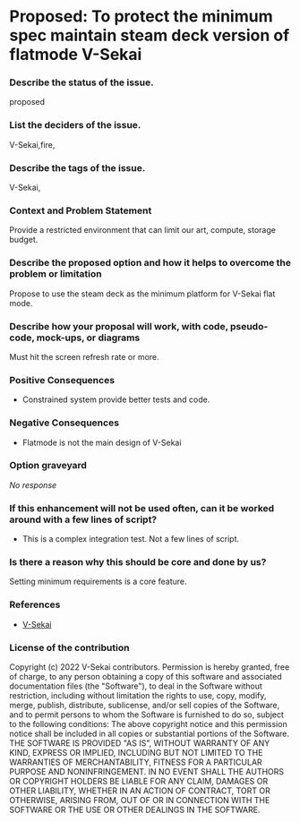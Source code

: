# Proposed: To protect the minimum spec maintain steam deck version of flatmode V-Sekai

### Describe the status of the issue.

proposed

### List the deciders of the issue.

V-Sekai,fire,

### Describe the tags of the issue.

V-Sekai,

### Context and Problem Statement

Provide a restricted environment that can limit our art, compute, storage budget.

### Describe the proposed option and how it helps to overcome the problem or limitation

Propose to use the steam deck as the minimum platform for V-Sekai flat mode.

### Describe how your proposal will work, with code, pseudo-code, mock-ups, or diagrams

Must hit the screen refresh rate or more.

### Positive Consequences

- Constrained system provide better tests and code.

### Negative Consequences

- Flatmode is not the main design of V-Sekai

### Option graveyard

_No response_

### If this enhancement will not be used often, can it be worked around with a few lines of script?

- This is a complex integration test. Not a few lines of script.

### Is there a reason why this should be core and done by us?

Setting minimum requirements is a core feature.

### References

- [V-Sekai](https://v-sekai.org/)

### License of the contribution

Copyright (c) 2022 V-Sekai contributors. Permission is hereby granted, free of charge, to any person obtaining a copy of this software and associated documentation files (the "Software"), to deal in the Software without restriction, including without limitation the rights to use, copy, modify, merge, publish, distribute, sublicense, and/or sell copies of the Software, and to permit persons to whom the Software is furnished to do so, subject to the following conditions: The above copyright notice and this permission notice shall be included in all copies or substantial portions of the Software. THE SOFTWARE IS PROVIDED "AS IS", WITHOUT WARRANTY OF ANY KIND, EXPRESS OR IMPLIED, INCLUDING BUT NOT LIMITED TO THE WARRANTIES OF MERCHANTABILITY, FITNESS FOR A PARTICULAR PURPOSE AND NONINFRINGEMENT. IN NO EVENT SHALL THE AUTHORS OR COPYRIGHT HOLDERS BE LIABLE FOR ANY CLAIM, DAMAGES OR OTHER LIABILITY, WHETHER IN AN ACTION OF CONTRACT, TORT OR OTHERWISE, ARISING FROM, OUT OF OR IN CONNECTION WITH THE SOFTWARE OR THE USE OR OTHER DEALINGS IN THE SOFTWARE.
